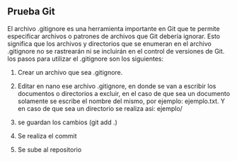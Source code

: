 ## Prueba Git
El archivo .gitignore es una herramienta importante en Git que te permite
especificar archivos o patrones de archivos que Git debería ignorar. Esto
significa que los archivos y directorios que se enumeran en el archivo
.gitignore no se rastrearán ni se incluirán en el control de versiones de Git.
 los pasos para utilizar el .gitignore son los siguientes: 

1. Crear un archivo que sea .gitignore.

2. Editar en nano ese archivo .gitignore, en donde se van a escribir los documentos o directorios a excluir, en el caso de que sea un documento solamente se escribe el nombre del mismo, por ejemplo: ejemplo.txt. Y en caso de que sea un directorio se realiza asi: ejemplo/

3. se guardan los cambios (git add .)

4. Se realiza el commit


5. Se sube al repositorio
